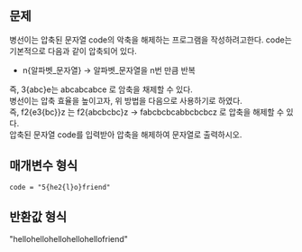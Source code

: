 ## 문제

병선이는 압축된 문자열 code의 악축을 해제하는 프로그램을 작성하려고한다. code는 기본적으로 다음과 같이 압축되어 있다.

- n{알파벳_문자열} -> 알파벳_문자열을 n번 만큼 반복

즉, 3{abc}e는 abcabcabce 로 암축을 채제할 수 있다.  
병선이는 압축 효율을 높이고자, 위 방법을 다음으로 사용하기로 하였다.  
즉, f2{e3{bc}}z 는 f2{abcbcbc}z -> fabcbcbcabbcbcbcz 로 압축을 해제할 수 있다.  
압축된 문자열 code를 입력받아 압축을 해제하여 문자열로 출력하시오.

## 매개변수 형식

```
code = "5{he2{l}o}friend"
```

## 반환값 형식

"hellohellohellohellohellofriend"